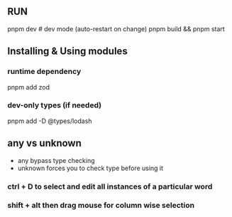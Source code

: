 ## RUN
pnpm dev       # dev mode (auto-restart on change)
pnpm build && pnpm start

## Installing & Using modules
### runtime dependency
pnpm add zod

### dev-only types (if needed)
pnpm add -D @types/lodash

## any vs unknown
- any bypass type checking
- unknown forces you to check type before using it

### ctrl + D to select and edit all instances of a particular word
### shift + alt then drag mouse for column wise selection